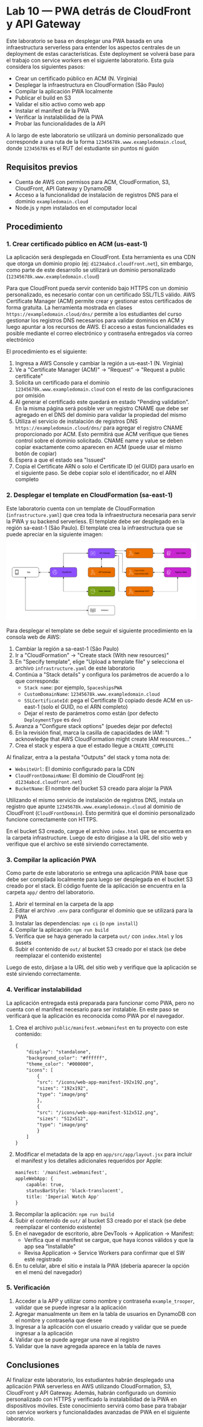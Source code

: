 # Lab 10 — PWA detrás de CloudFront y API Gateway

Este laboratorio se basa en desplegar una PWA basada en una infraestructura serverless para entender los aspectos centrales de un deployment de estas características. Este deployment se volverá base para el trabajo con service workers en el siguiente laboratorio. Esta guía considera los siguientes pasos:

-   Crear un certificado público en ACM (N. Virginia)
-   Desplegar la infraestructura en CloudFormation (São Paulo)
-   Compilar la aplicación PWA localmente
-   Publicar el build en S3
-   Validar el sitio activo como web app
-   Instalar el manifest de la PWA
-   Verificar la instalabilidad de la PWA
-   Probar las funcionalidades de la API

A lo largo de este laboratorio se utilizará un dominio personalizado que corresponde a una ruta de la forma `12345678k.www.exampledomain.cloud`, donde `12345678k` es el RUT del estudiante sin puntos ni guión

## Requisitos previos

-   Cuenta de AWS con permisos para ACM, CloudFormation, S3, CloudFront, API Gateway y DynamoDB
-   Acceso a la funcionalidad de instalación de registros DNS para el dominio `exampledomain.cloud`
-   Node.js y npm instalados en el computador local

## Procedimiento

### 1. Crear certificado público en ACM (us-east-1)

La aplicación será desplegada en CloudFront. Esta herramienta es una CDN que otorga un dominio propio (ej: `d1234abcd.cloudfront.net`), sin embargo, como parte de este desarrollo se utilizará un dominio personalizado (`12345678k.www.exampledomain.cloud`)

Para que CloudFront pueda servir contenido bajo HTTPS con un dominio personalizado, es necesario contar con un certificado SSL/TLS válido. AWS Certificate Manager (ACM) permite crear y gestionar estos certificados de forma gratuita. La herramienta mostrada en clases `https://exampledomain.cloud/dns/` permite a los estudiantes del curso gestionar los registros DNS necesarios para validar dominios en ACM y luego apuntar a los recursos de AWS. El acceso a estas funcionalidades es posible mediante el correo electrónico y contraseña entregados vía correo electrónico

El procedimiento es el siguiente:

1. Ingresa a AWS Console y cambiar la región a us-east-1 (N. Virginia)
2. Ve a "Certificate Manager (ACM)" → "Request" → "Request a public certificate"
3. Solicita un certificado para el dominio `12345678k.www.exampledomain.cloud` con el resto de las configuraciones por omisión
4. Al generar el certificado este quedará en estado "Pending validation". En la misma página será posible ver un registro CNAME que debe ser agregado en el DNS del dominio para validar la propiedad del mismo
5. Utiliza el servicio de instalación de registros DNS `https://exampledomain.cloud/dns/` para agregar el registro CNAME proporcionado por ACM. Esto permitirá que ACM verifique que tienes control sobre el dominio solicitado. CNAME name y value se deben copiar exactamente como aparecen en ACM (puede usar el mismo botón de copiar)
6. Espera a que el estado sea "Issued"
7. Copia el Certificate ARN o solo el Certificate ID (el GUID) para usarlo en el siguiente paso. Se debe copiar solo el identificador, no el ARN completo

### 2. Desplegar el template en CloudFormation (sa-east-1)

Este laboratorio cuenta con un template de CloudFormation (`infrastructure.yaml`) que crea toda la infraestructura necesaria para servir la PWA y su backend serverless. El template debe ser desplegado en la región sa-east-1 (São Paulo). El template crea la infraestructura que se puede apreciar en la siguiente imagen:

![Infraestructura del laboratorio](./figures/architecture.png)

Para desplegar el template se debe seguir el siguiente procedimiento en la consola web de AWS:

1. Cambiar la región a sa-east-1 (São Paulo)
2. Ir a "CloudFormation" → "Create stack (With new resources)"
3. En "Specify template", elige "Upload a template file" y selecciona el archivo `infrastructure.yaml` de este laboratorio
4. Continúa a "Stack details" y configura los parámetros de acuerdo a lo que corresponda:
    - `Stack name`: por ejemplo, `SpaceshipsPWA`
    - `CustomDomainName`: `12345678k.www.exampledomain.cloud`
    - `SSLCertificateId`: pega el Certificate ID copiado desde ACM en us-east-1 (solo el GUID, no el ARN completo)
    - Dejar el resto de parámetros como están (por defecto `DeploymentType` es `dev`)
5. Avanza a "Configure stack options" (puedes dejar por defecto)
6. En la revisión final, marca la casilla de capacidades de IAM: "I acknowledge that AWS CloudFormation might create IAM resources…"
7. Crea el stack y espera a que el estado llegue a `CREATE_COMPLETE`

Al finalizar, entra a la pestaña "Outputs" del stack y toma nota de:

-   `WebsiteUrl`: El dominio configurado para la CDN
-   `CloudFrontDomainName`: El dominio de CloudFront (ej: `d1234abcd.cloudfront.net`)
-   `BucketName`: El nombre del bucket S3 creado para alojar la PWA

Utilizando el mismo servicio de instalación de registros DNS, instala un registro que apunte `12345678k.www.exampledomain.cloud` al dominio de CloudFront (`CloudFrontDomain`). Esto permitirá que el dominio personalizado funcione correctamente con HTTPS.

En el bucket S3 creado, cargue el archivo `index.html` que se encuentra en la carpeta infrastructure. Luego de esto dirígjase a la URL del sitio web y verifique que el archivo se esté sirviendo correctamente.

### 3. Compilar la aplicación PWA

Como parte de este laboratorio se entrega una aplicación PWA base que debe ser compilada localmente para luego ser desplegada en el bucket S3 creado por el stack. El código fuente de la aplicación se encuentra en la carpeta `app/` dentro del laboratorio.

1. Abrir el terminal en la carpeta de la app
2. Editar el archivo `.env` para configurar el dominio que se utilizará para la PWA
3. Instalar las dependencias: `npm ci` (o `npm install`)
4. Compilar la aplicación: `npm run build`
5. Verifica que se haya generado la carpeta `out/` con `index.html` y los assets
6. Subir el contenido de `out/` al bucket S3 creado por el stack (se debe reemplazar el contenido existente)

Luego de esto, diríjase a la URL del sitio web y verifique que la aplicación se esté sirviendo correctamente.

### 4. Verificar instalabilidad

La aplicación entregada está preparada para funcionar como PWA, pero no cuenta con el manifest necesario para ser instalable. En este paso se verificará que la aplicación es reconocida como PWA por el navegador.

1. Crea el archivo `public/manifest.webmanifest` en tu proyecto con este contenido:
    ```
    {
        "display": "standalone",
        "background_color": "#ffffff",
        "theme_color": "#000000",
        "icons": [
            {
            "src": "/icons/web-app-manifest-192x192.png",
            "sizes": "192x192",
            "type": "image/png"
            },
            {
            "src": "/icons/web-app-manifest-512x512.png",
            "sizes": "512x512",
            "type": "image/png"
            }
        ]
    }
    ```
2. Modificar el metadata de la app en `app/src/app/layout.jsx` para incluir el manifest y los detalles adicionales requeridos por Apple:
    ```
    manifest: '/manifest.webmanifest',
    appleWebApp: {
        capable: true,
        statusBarStyle: 'black-translucent',
        title: 'Imperial Watch App'
    }
    ```
3. Recompilar la aplicación: `npm run build`
4. Subir el contenido de `out/` al bucket S3 creado por el stack (se debe reemplazar el contenido existente)
5. En el navegador de escritorio, abre DevTools → Application → Manifest:
    - Verifica que el manifest se cargue, que haya íconos válidos y que la app sea "Installable"
    - Revisa Application → Service Workers para confirmar que el SW esté registrado
6. En tu celular, abre el sitio e instala la PWA (debería aparecer la opción en el menú del navegador)

### 5. Verificación

1. Acceder a la APP y utilizar como nombre y contraseña `example_trooper`, validar que se puede ingresar a la aplicación
2. Agregar manualmente un ítem en la tabla de usuarios en DynamoDB con el nombre y contraseña que desee
3. Ingresar a la aplicación con el usuario creado y validar que se puede ingresar a la aplicación
4. Validar que se puede agregar una nave al registro
5. Validar que la nave agregada aparece en la tabla de naves

## Conclusiones

Al finalizar este laboratorio, los estudiantes habrán desplegado una aplicación PWA serverless en AWS utilizando CloudFormation, S3, CloudFront y API Gateway. Además, habrán configurado un dominio personalizado con HTTPS y verificado la instalabilidad de la PWA en dispositivos móviles. Este conocimiento servirá como base para trabajar con service workers y funcionalidades avanzadas de PWA en el siguiente laboratorio.
